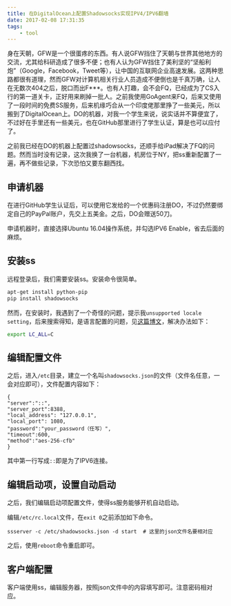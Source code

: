 ```yaml
---
title: 在DigitalOcean上配置Shadowsocks实现IPV4/IPV6翻墙
date: 2017-02-08 17:31:35
tags:
    - tool
---
```

身在天朝，GFW是一个很蛋疼的东西。有人说GFW挡住了天朝与世界其他地方的交流，尤其给科研造成了很多不便；也有人认为GFW挡住了美利坚的“坚船利炮”（Google，Facebook，Tweet等），让中国的互联网企业高速发展。这两种思路都很有道理，然而GFW对计算机相关行业人员造成不便倒也是千真万确，让人在无数次404之后，脱口而出F***。也有人打趣，会不会FQ，已经成为了CS入行的第一道关卡，正好用来刷掉一批人。之前我使用GoAgent来FQ，后来又使用了一段时间的免费SS服务，后来机缘巧合从一个印度佬那里挣了一些美元，所以搬到了DigitalOcean上。DO的机器，对我一个学生来说，说实话并不算便宜了，不过好在手里还有一些美元，也在GitHub那里进行了学生认证，算是也可以应付了。

之前我已经在DO的机器上配置过shadowsocks，还顺手给iPad解决了FQ的问题。然而当时没有记录，这次我换了一台机器，机房位于NY，把ss重新配置了一遍，再不做些记录，下次恐怕又要东翻西找。

<!-- more -->
## 申请机器
在进行GitHub学生认证后，可以使用它发给的一个优惠码注册DO，不过仍然要绑定自己的PayPal账户，先交上五美金。之后，DO会赠送50刀。

申请机器时，直接选择Ubuntu 16.04操作系统，并勾选IPV6 Enable，省去后面的麻烦。

## 安装ss
远程登录后，我们需要安装ss。安装命令很简单。
``` bash
apt-get install python-pip
pip install shadowsocks
```
然而，在安装时，我遇到了一个奇怪的问题，提示我`unsupported locale setting`，后来搜索得知，是语言配置的问题，见[这篇博文](http://www.linfuyan.com/locale_error_unsupported_locale_setting/)，解决办法如下：
``` bash
export LC_ALL=C
```

## 编辑配置文件
之后，进入`/etc`目录，建立一个名叫`shadowsocks.json`的文件（文件名任意，一会对应即可），文件配置内容如下：
```
{
"server":"::",  
"server_port":8388,
"local_address": "127.0.0.1",
"local_port": 1080,
"password":"your_password（任写）",
"timeout":600,
"method":"aes-256-cfb"
}
```
其中第一行写成`::`即是为了IPV6连接。

## 编辑启动项，设置自动启动
之后，我们编辑启动项配置文件，使得ss服务能够开机自动启动。

编辑`/etc/rc.local`文件，在`exit 0`之前添加如下命令。
```
ssserver -c /etc/shadowsocks.json -d start  # 这里的json文件名要相对应
```

之后，使用`reboot`命令重启即可。

## 客户端配置
客户端使用ss，编辑服务器，按照json文件中的内容填写即可。注意密码相对应。
